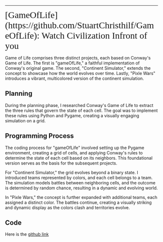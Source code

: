 
---
<span style="font-family: Comic Sans MS; font-size: 30px;">
[GameOfLife](https://github.com/StuartChristhilf/GameOfLife): Watch Civilization Infront of you
</span>


Game of Life comprises three distinct projects, each based on Conway's Game of Life. The first is "gameOfLife," a faithful implementation of Conway's original game. The second, "Continent Simulator," extends the concept to showcase how the world evolves over time. Lastly, "Pixle Wars" introduces a vibrant, multicolored version of the continent simulation.

## Planning

During the planning phase, I researched Conway's Game of Life to extract the three rules that govern the state of each cell. The goal was to implement these rules using Python and Pygame, creating a visually engaging simulation on a grid.

## Programming Process

The coding process for "gameOfLife" involved setting up the Pygame environment, creating a grid of cells, and applying Conway's rules to determine the state of each cell based on its neighbors. This foundational version serves as the basis for the subsequent projects.

For "Continent Simulator," the grid evolves beyond a binary state. I introduced teams represented by colors, and each cell belongs to a team. The simulation models battles between neighboring cells, and the outcome is determined by random chance, resulting in a dynamic and evolving world.

In "Pixle Wars," the concept is further expanded with additional teams, each assigned a distinct color. The battles continue, creating a visually striking and dynamic display as the colors clash and territories evolve.

## Code
Here is the [github link](https://github.com/StuartChristhilf/GameOfLife)
